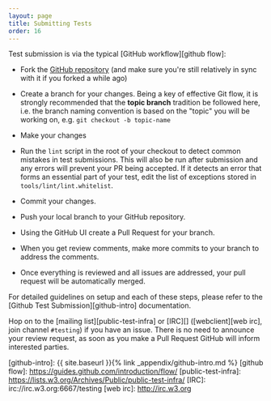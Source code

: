 ```yaml
---
layout: page
title: Submitting Tests
order: 16
---
```

Test submission is via the typical [GitHub workflow][github flow]:

* Fork the [GitHub repository][repo] (and make sure you're still relatively in
sync with it if you forked a while ago)

* Create a branch for your changes. Being a key of effective Git flow, it is
strongly recommended that the **topic branch** tradition be followed here,
i.e. the branch naming convention is based on the "topic" you will be working
on, e.g. `git checkout -b topic-name`

* Make your changes

* Run the `lint` script in the root of your checkout to detect common
  mistakes in test submissions. This will also be run after submission
  and any errors will prevent your PR being accepted. If it detects an
  error that forms an essential part of your test, edit the list of
  exceptions stored in `tools/lint/lint.whitelist`.

* Commit your changes.

* Push your local branch to your GitHub repository.

* Using the GitHub UI create a Pull Request for your branch.

* When you get review comments, make more commits to your branch to
  address the comments.

* Once everything is reviewed and all issues are addressed, your pull
  request will be automatically merged.

For detailed guidelines on setup and each of these steps, please refer to the
[Github Test Submission][github-intro] documentation.

Hop on to the [mailing list][public-test-infra] or [IRC][]
([webclient][web irc], join channel `#testing`) if you have an issue.  There is
no need to announce your review request, as soon as you make a Pull Request
GitHub will inform interested parties.

[repo]: https://github.com/web-platform-tests/wpt/
[github-intro]: {{ site.baseurl }}{% link _appendix/github-intro.md %}
[github flow]: https://guides.github.com/introduction/flow/
[public-test-infra]: https://lists.w3.org/Archives/Public/public-test-infra/
[IRC]: irc://irc.w3.org:6667/testing
[web irc]: http://irc.w3.org
